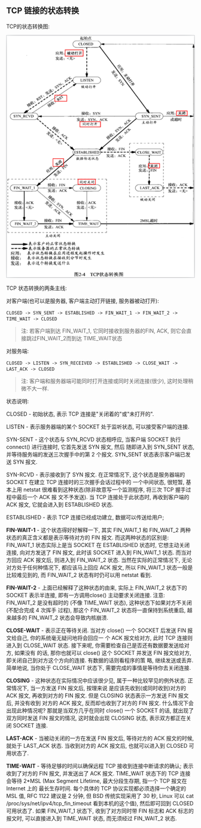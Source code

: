 ## TCP 链接的状态转换

TCP的状态转换图:

![img](./resouces/tcp-state.png)


TCP 状态转换的两条主线:

对客户端(也可以是服务器, 客户端主动打开链接, 服务器被动打开):

```
CLOSED -> SYN_SENT -> ESTABLISHED -> FIN_WAIT_1 -> FIN_WAIT_2 -> TIME_WAIT -> CLOSED
```

> 注: 若客户端到达 FIN_WAIT_1, 它同时接收到服务器的FIN, ACK, 则它会直接跳过FIN_WAIT_2而到达
TIME_WAIT状态

对服务端:

```
CLOSED -> LISTEN -> SYN_RECEIVED -> ESTABLISHED -> CLOSE_WAIT -> LAST_ACK -> CLOSED
```

>注: 客户端和服务器端可能同时打开连接或同时关闭连接(很少), 这时处理稍微不大一样.


状态说明:

CLOSED - 初始状态, 表示 TCP 连接是"关闭着的"或"未打开的".

LISTEN - 表示服务器端的某个 SOCKET 处于监听状态, 可以接受客户端的连接.

SYN-SENT - 这个状态与 SYN_RCVD 状态相呼应, 当客户端 SOCKET 执行 connect() 进行连接时, 它首先发送 SYN 报文, 然后
随即进入到 SYN_SENT 状态, 并等待服务端的发送三次握手中的第 2 个报文. SYN_SENT 状态表示客户端已发送 SYN 报文.

SYN-RCVD - 表示接收到了 SYN 报文. 在正常情况下, 这个状态是服务器端的 SOCKET 在建立 TCP 连接时的三次握手会话过程中的
一个中间状态, 很短暂, 基本上用 netstat 很难看到这种状态(除非故意写一个监测程序, 将三次 TCP 握手过程中最后一个 ACK 报
文不予发送). 当 TCP 连接处于此状态时, 再收到客户端的 ACK 报文, 它就会进入到 ESTABLISHED 状态.

ESTABLISHED - 表示 TCP 连接已经成功建立, 数据可以传送给用户;


**FIN-WAIT-1** - 这个状态得好好解释一下, 其实 FIN_WAIT_1 和 FIN_WAIT_2 两种状态的真正含义都是表示等待对方的 FIN 
报文. 而这两种状态的区别是: FIN_WAIT_1 状态实际上是当 SOCKET 在 ESTABLISHED 状态时, 它想主动关闭连接, 向对方发送了 
FIN 报文, 此时该 SOCKET 进入到 FIN_WAIT_1 状态. 而当对方回应 ACK 报文后, 则进入到 FIN_WAIT_2 状态.
当然在实际的正常情况下, 无论对方处于任何种情况下, 都应该马上回应 ACK 报文, 所以 FIN_WAIT_1 状态一般是比较难见到的, 而 
FIN_WAIT_2 状态有时仍可以用 netstat 看到.


**FIN-WAIT-2** - 上面已经解释了这种状态的由来, 实际上 FIN_WAIT_2 状态下的 SOCKET 表示半连接, 即有一方调用close() 
主动要求关闭连接. 注意: FIN_WAIT_2 是没有超时的 (不像 TIME_WAIT 状态), 这种状态下如果对方不关闭(不配合完成 4 次挥手
过程), 那这个 FIN_WAIT_2 状态将一直保持到系统重启, 越来越多的 FIN_WAIT_2 状态会导致内核崩溃.


**CLOSE-WAIT** - 表示正在等待关闭. 当对方 close() 一个 SOCKET 后发送 FIN 报文给自己, 你的系统毫无疑问地将会回应一
个 ACK 报文给对方, 此时 TCP 连接则进入到 CLOSE_WAIT 状态. 接下来呢, 你需要检查自己是否还有数据要发送给对方, 如果没有
的话, 那你也就可以 close() 这个 SOCKET 并发送 FIN 报文给对方, 即关闭自己到对方这个方向的连接. 有数据的话则看程序的策
略, 继续发送或丢弃. 简单地说, 当你处于 CLOSE_WAIT 状态下, 需要完成的事情是等待你去关闭连接.


**CLOSING** - 这种状态在实际情况中应该很少见, 属于一种比较罕见的例外状态. 正常情况下, 当一方发送 FIN 报文后, 按理来说
是应该先收到(或同时收到)对方的 ACK 报文, 再收到对方的 FIN 报文. 但是 CLOSING 状态表示一方发送 FIN 报文后, 并没有收到
对方的 ACK 报文, 反而却也收到了对方的 FIN 报文. 什么情况下会出现此种情况呢? 那就是当双方几乎在同时 close() 一个 SOCKET 
的话, 就出现了双方同时发送 FIN 报文的情况, 这时就会出现 CLOSING 状态, 表示双方都正在关闭 SOCKET 连接.


**LAST-ACK** - 当被动关闭的一方在发送 FIN 报文后, 等待对方的 ACK 报文的时候, 就处于 LAST_ACK 状态. 当收到对方的 
ACK 报文后, 也就可以进入到 CLOSED 可用状态了.


**TIME-WAIT** - 等待足够的时间以确保远程 TCP 接收到连接中断请求的确认; 表示收到了对方的 FIN 报文, 并发送出了 ACK 报文.
TIME_WAIT 状态下的 TCP 连接会等待 2*MSL (Max Segment Lifetime, 最大分段生存期, 指一个 TCP 报文在 Internet 上的
最长生存时间. 每个具体的 TCP 协议实现都必须选择一个确定的 MSL 值, RFC 1122 建议是 2 分钟, 但 BSD 传统实现采用了 30 秒,
Linux 可以 cat /proc/sys/net/ipv4/tcp_fin_timeout 看到本机的这个值), 然后即可回到 CLOSED 可用状态了. 
如果 FIN_WAIT_1 状态下, 收到了对方同时带 FIN 标志和 ACK 标志的报文时, 可以直接进入到 TIME_WAIT 状态, 而无须经过 
FIN_WAIT_2 状态.



